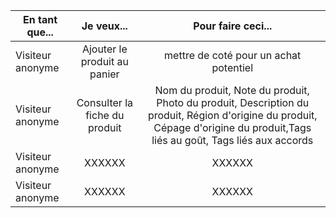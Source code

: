 |   En tant que...      | Je veux...   |  Pour faire ceci...   |      
|---                    |:-:           |:-:                    |
|    Visiteur anonyme   |    Ajouter le produit au panier    |  mettre de coté pour un achat potentiel                    
|    Visiteur anonyme   |   Consulter la fiche du produit    | Nom du produit, Note du produit, Photo du produit, Description du produit, Région d'origine du produit, Cépage d'origine du produit,Tags liés au goût, Tags liés aux accords|
|    Visiteur anonyme   |    XXXXXX    |   XXXXXX              |
|    Visiteur anonyme   |    XXXXXX    |   XXXXXX              |
